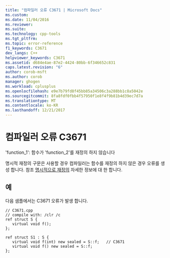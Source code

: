 ```yaml
---
title: "컴파일러 오류 C3671 | Microsoft Docs"
ms.custom: 
ms.date: 11/04/2016
ms.reviewer: 
ms.suite: 
ms.technology: cpp-tools
ms.tgt_pltfrm: 
ms.topic: error-reference
f1_keywords: C3671
dev_langs: C++
helpviewer_keywords: C3671
ms.assetid: d684e4ae-87e2-4424-80bb-6f346652c831
caps.latest.revision: "6"
author: corob-msft
ms.author: corob
manager: ghogen
ms.workload: cplusplus
ms.openlocfilehash: e9e7b79fd8f45bb85a34506c3a288bb1c8a5042e
ms.sourcegitcommit: 8fa8fdf0fbb4f57950f1e8f4f9b81b4d39ec7d7a
ms.translationtype: MT
ms.contentlocale: ko-KR
ms.lasthandoff: 12/21/2017
---
```

# <a name="compiler-error-c3671"></a>컴파일러 오류 C3671
'function_1': 함수가 'function_2'를 재정의 하지 않습니다  
  
 명시적 재정의 구문은 사용할 경우 컴파일러는 함수를 재정의 하지 않은 경우 오류를 생성 합니다.  참조 [명시적으로 재정의](../../windows/explicit-overrides-cpp-component-extensions.md) 자세한 정보에 대 한 합니다.  
  
## <a name="example"></a>예  
 다음 샘플에서는 C3671 오류가 발생 합니다.  
  
```  
// C3671.cpp  
// compile with: /clr /c  
ref struct S {  
   virtual void f();  
};  
  
ref struct S1 : S {  
   virtual void f(int) new sealed = S::f;   // C3671  
   virtual void f() new sealed = S::f;  
};  
```